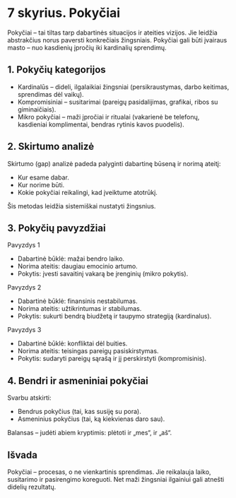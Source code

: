 # 7 skyrius. Pokyčiai

Pokyčiai – tai tiltas tarp dabartinės situacijos ir ateities vizijos. Jie leidžia abstrakčius norus paversti konkrečiais žingsniais. Pokyčiai gali būti įvairaus masto – nuo kasdienių įpročių iki kardinalių sprendimų.

## 1. Pokyčių kategorijos

- Kardinalūs – dideli, ilgalaikiai žingsniai (persikraustymas, darbo keitimas, sprendimas dėl vaikų).
- Kompromisiniai – susitarimai (pareigų pasidalijimas, grafikai, ribos su giminaičiais).
- Mikro pokyčiai – maži įpročiai ir ritualai (vakarienė be telefonų, kasdieniai komplimentai, bendras rytinis kavos puodelis).

## 2. Skirtumo analizė

Skirtumo (gap) analizė padeda palyginti dabartinę būseną ir norimą ateitį:

- Kur esame dabar.
- Kur norime būti.
- Kokie pokyčiai reikalingi, kad įveiktume atotrūkį.

Šis metodas leidžia sistemiškai nustatyti žingsnius.

## 3. Pokyčių pavyzdžiai

Pavyzdys 1

- Dabartinė būklė: mažai bendro laiko.
- Norima ateitis: daugiau emocinio artumo.
- Pokytis: įvesti savaitinį vakarą be įrenginių (mikro pokytis).

Pavyzdys 2

- Dabartinė būklė: finansinis nestabilumas.
- Norima ateitis: užtikrintumas ir stabilumas.
- Pokytis: sukurti bendrą biudžetą ir taupymo strategiją (kardinalus).

Pavyzdys 3

- Dabartinė būklė: konfliktai dėl buities.
- Norima ateitis: teisingas pareigų pasiskirstymas.
- Pokytis: sudaryti pareigų sąrašą ir jį perskirstyti (kompromisinis).

## 4. Bendri ir asmeniniai pokyčiai

Svarbu atskirti:

- Bendrus pokyčius (tai, kas susiję su pora).
- Asmeninius pokyčius (tai, ką kiekvienas daro sau).

Balansas – judėti abiem kryptimis: plėtoti ir „mes“, ir „aš“.

## Išvada

Pokyčiai – procesas, o ne vienkartinis sprendimas. Jie reikalauja laiko, susitarimo ir pasirengimo koreguoti. Net maži žingsniai ilgainiui gali atnešti didelių rezultatų.

<div style="page-break-after: always;"></div>